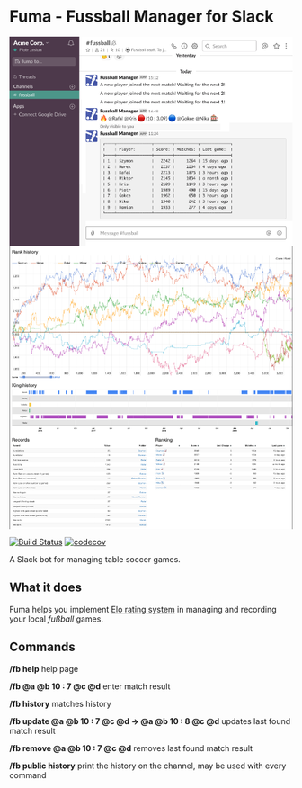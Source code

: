# Fuma - Fussball Manager for Slack

<img align="center" src="https://raw.githubusercontent.com/pjasiun/fuma/master/images/slack.png">


<img align="center" src="https://raw.githubusercontent.com/pjasiun/fuma/master/images/rank.png">

[![Build Status](https://travis-ci.org/pjasiun/fuma.svg?branch=master)](https://travis-ci.org/pjasiun/fuma)
[![codecov](https://codecov.io/gh/pjasiun/fuma/branch/master/graph/badge.svg)](https://codecov.io/gh/pjasiun/fuma)

A Slack bot for managing table soccer games.

## What it does

Fuma helps you implement [Elo rating system](https://en.wikipedia.org/wiki/Elo_rating_system) in managing and recording your local _fußball_ games.

## Commands

**/fb help** help page

**/fb @a @b 10 : 7 @c @d** enter match result

**/fb history** matches history

**/fb update @a @b 10 : 7 @c @d -> @a @b 10 : 8 @c @d** updates last found match result

**/fb remove @a @b 10 : 7 @c @d** removes last found match result

**/fb public history** print the history on the channel, may be used with every command
